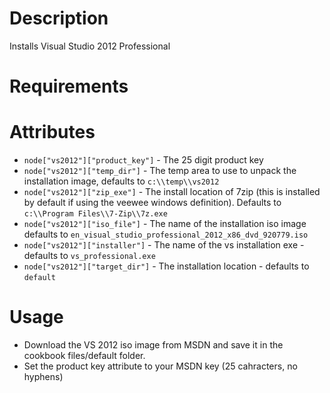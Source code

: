 Description
===========

Installs Visual Studio 2012 Professional

Requirements
============

Attributes
==========

* `node["vs2012"]["product_key"]` - The 25 digit product key
* `node["vs2012"]["temp_dir"]` - The temp area to use to unpack the installation image, defaults to `c:\\temp\\vs2012`
* `node["vs2012"]["zip_exe"]` - The install location of 7zip (this is installed by default if using the veewee windows definition).  Defaults to `c:\\Program Files\\7-Zip\\7z.exe`
* `node["vs2012"]["iso_file"]` - The name of the installation iso image defaults to `en_visual_studio_professional_2012_x86_dvd_920779.iso`
* `node["vs2012"]["installer"]` -  The name of the vs installation exe - defaults to `vs_professional.exe`
* `node["vs2012"]["target_dir"]` - The installation location - defaults to `default`

Usage
=====

* Download the VS 2012 iso image from MSDN and save it in the cookbook files/default folder.
* Set the product key attribute to your MSDN key (25 cahracters, no hyphens)

